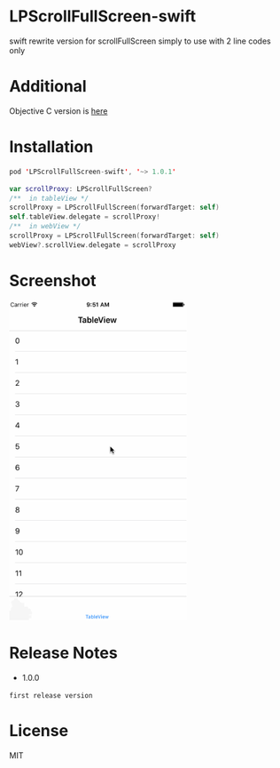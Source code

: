 # LPScrollFullScreen-swift

swift rewrite version for scrollFullScreen simply to use with 2 line codes only

# Additional

Objective C version is [here](https://github.com/litt1e-p/LPScrollFullScreen)

# Installation

```swift
pod 'LPScrollFullScreen-swift', '~> 1.0.1'
```

```swift
var scrollProxy: LPScrollFullScreen?
/**  in tableView */
scrollProxy = LPScrollFullScreen(forwardTarget: self)
self.tableView.delegate = scrollProxy!
/**  in webView */
scrollProxy = LPScrollFullScreen(forwardTarget: self)
webView?.scrollView.delegate = scrollProxy
```
# Screenshot

<img src="screenshot.gif" width=320>

# Release Notes

- 1.0.0

`first release version`

# License

MIT


